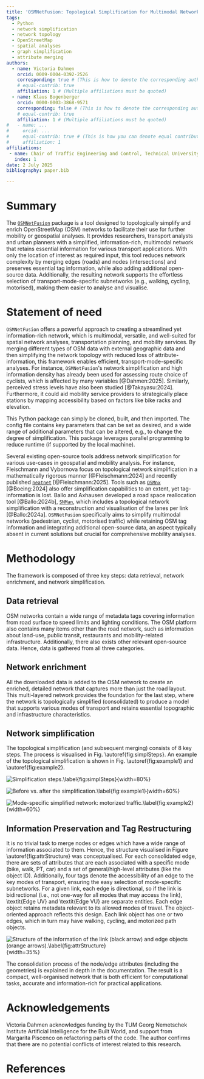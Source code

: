 ```yaml
---
title: 'OSMNetFusion: Topological Simplification for Multimodal Networks with Attribute-Preservation and Enrichment'
tags:
  - Python
  - network simplification
  - network topology
  - OpenStreetMap
  - spatial analyses
  - graph simplification
  - attribute merging
authors:
  - name: Victoria Dahmen
    orcid: 0009-0004-0392-2526
    corresponding: true # (This is how to denote the corresponding author)
    # equal-contrib: true
    affiliation: 1 # (Multiple affiliations must be quoted)
  - name: Klaus Bogenberger
    orcid: 0000-0003-3868-9571
    corresponding: false # (This is how to denote the corresponding author)
    # equal-contrib: true
    affiliation: 1 # (Multiple affiliations must be quoted)
#   - name: ...
#     orcid: ...
#     equal-contrib: true # (This is how you can denote equal contributions between multiple authors)
#     affiliation: 1
affiliations:
 - name: Chair of Traffic Engineering and Control, Technical University of Munich, Germany
   index: 1
date: 2 July 2025
bibliography: paper.bib

---
```


# Summary

The [`OSMNetFusion`](https://github.com/VictoriaDhmn/OSMNetFusion) package is a tool designed to topologically simplify and enrich OpenStreetMap (OSM) networks to facilitate their use for further mobility or geospatial analyses. It provides researchers, transport analysts and urban planners with a simplified, information-rich, multimodal network that retains essential information for various transport applications. With only the location of interest as required input, this tool reduces network complexity by merging edges (roads) and nodes (intersections) and preserves essential tag information, while also adding additional open-source data. Additionally, the resulting network supports the effortless selection of transport-mode-specific subnetworks (e.g., walking, cycling, motorised), making them easier to analyse and visualise.


# Statement of need

`OSMNetFusion` offers a powerful approach to creating a streamlined yet information-rich network, which is multimodal, versatile, and well-suited for spatial network analyses, transportation planning, and mobility services. By merging different types of OSM data with external geographic data and then simplifying the network topology with reduced loss of attribute-information, this framework enables efficient, transport-mode-specific analyses. For instance, `OSMNetFusion`'s network simplification and high information density has already been used for assessing route choice of cyclists, which is affected by many variables [@Dahmen:2025]. Similarly, perceived stress levels have also been studied [@Takayasu:2024]. Furthermore, it could aid mobility service providers to strategically place stations by mapping accessibility based on factors like bike racks and elevation. 

This Python package can simply be cloned, built, and then imported. The config file contains key parameters that can be set as desired, and a wide range of additional parameters that can be altered, e.g., to change the degree of simplification. This package leverages parallel programming to reduce runtime (if supported by the local machine). 

Several existing open-source tools address network simplification for various use-cases in geospatial and mobility analysis. For instance, Fleischmann and Vybornova focus on topological network simplification in a mathematically rigorous manner [@Fleischmann:2024] and recently published [`neatnet`](https://github.com/uscuni/neatnet) [@Fleischmann:2025]. Tools such as [`OSMnx`](https://github.com/gboeing/osmnx) [@Boeing:2024] also offer simplification capabilities to an extent, yet tag-information is lost. Ballo and Axhausen developed a road space reallocation tool [@Ballo:2024b], [`SNMan`](https://github.com/lukasballo/snman), which includes a topological network simplification with a reconstruction and visualisation of the lanes per link [@Ballo:2024a]. `OSMNetFusion` specifically aims to simplify multimodal networks (pedestrian, cyclist, motorised traffic) while retaining OSM tag information and integrating additional open-source data, an aspect typically absent in current solutions but crucial for comprehensive mobility analyses.


# Methodology

The framework is composed of three key steps: data retrieval, network enrichment, and network simplification. 

## Data retrieval

OSM networks contain a wide range of metadata tags covering information from road surface to speed limits and lighting conditions. The OSM platform also contains many items other than the road network, such as information about land-use, public transit, restaurants and mobility-related infrastructure. Additionally, there also exists other relevant open-source data. Hence, data is gathered from all three categories. 

## Network enrichment

All the downloaded data is added to the OSM network to create an enriched, detailed network that captures more than just the road layout. This multi-layered network provides the foundation for the last step, where the network is topologically simplified (consolidated) to produce a model that supports various modes of transport and retains essential topographic and infrastructure characteristics. 

## Network simplification

The topological simplification (and subsequent merging) consists of 8 key steps. The process is visualised in Fig. \autoref{fig:simplSteps}. An example of the topological simplification is shown in Fig. \autoref{fig:example1} and \autoref{fig:example2}.

![Simplification steps.\label{fig:simplSteps}](../visualisations/Vis_SimplificationSteps.png){width=80%}

![Before vs. after the simplification.\label{fig:example1}](../visualisations/Vis_Example_network_simplified.png){width=60%}

![Mode-specific simplified network: motorized traffic.\label{fig:example2}](../visualisations/Vis_Example_network_motorized.png){width=60%}

## Information Preservation and Tag Restructuring

It is no trivial task to merge nodes or edges which have a wide range of information associated to them. Hence, the structure visualised in Figure \autoref{fig:attrStructure} was conceptualised. For each consolidated edge, there are sets of attributes that are each associated with a specific mode (bike, walk, PT, car) and a set of general/high-level attributes (like the object ID). Additionally, four tags denote the accessibility of an edge to the key modes of transport, ensuring the easy selection of mode-specific subnetworks. For a given link, each edge is directional, so if the link is bidirectional (i.e., not one-way for all modes that may access the link), \textit{Edge UV} and \textit{Edge VU} are separate entities. Each edge object retains metadata relevant to its allowed modes of travel. The object-oriented approach reflects this design. Each link object has one or two edges, which in turn may have walking, cycling, and motorized path objects.

![Structure of the information of the link (black arrow) and edge objects (orange arrows).\label{fig:attrStructure}](../visualisations/Vis_AttrStructure.png){width=35%}

The consolidation process of the node/edge attributes (including the geometries) is explained in depth in the documentation. The result is a compact, well-organised network that is both efficient for computational tasks, accurate and information-rich for practical applications.


# Acknowledgements

Victoria Dahmen acknowledges funding by the TUM Georg Nemetschek Institute Artificial Intelligence for the Built World, and support from Margarita Piscenco on refactoring parts of the code. 
The author confirms that there are no potential conflicts of interest related to this research. 

# References
